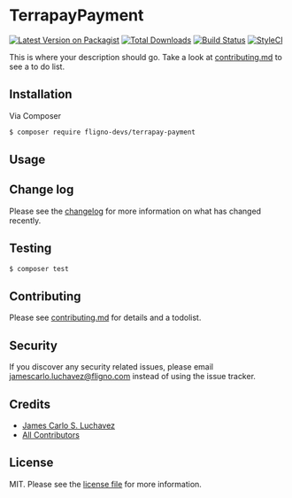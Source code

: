 # TerrapayPayment

[![Latest Version on Packagist][ico-version]][link-packagist]
[![Total Downloads][ico-downloads]][link-downloads]
[![Build Status][ico-travis]][link-travis]
[![StyleCI][ico-styleci]][link-styleci]

This is where your description should go. Take a look at [contributing.md](contributing.md) to see a to do list.

## Installation

Via Composer

``` bash
$ composer require fligno-devs/terrapay-payment
```

## Usage

## Change log

Please see the [changelog](changelog.md) for more information on what has changed recently.

## Testing

``` bash
$ composer test
```

## Contributing

Please see [contributing.md](contributing.md) for details and a todolist.

## Security

If you discover any security related issues, please email jamescarlo.luchavez@fligno.com instead of using the issue tracker.

## Credits

- [James Carlo S. Luchavez][link-author]
- [All Contributors][link-contributors]

## License

MIT. Please see the [license file](license.md) for more information.

[ico-version]: https://img.shields.io/packagist/v/fligno-devs/terrapay-payment.svg?style=flat-square
[ico-downloads]: https://img.shields.io/packagist/dt/fligno-devs/terrapay-payment.svg?style=flat-square
[ico-travis]: https://img.shields.io/travis/fligno-devs/terrapay-payment/master.svg?style=flat-square
[ico-styleci]: https://styleci.io/repos/12345678/shield

[link-packagist]: https://packagist.org/packages/fligno-devs/terrapay-payment
[link-downloads]: https://packagist.org/packages/fligno-devs/terrapay-payment
[link-travis]: https://travis-ci.org/fligno-devs/terrapay-payment
[link-styleci]: https://styleci.io/repos/12345678
[link-author]: https://github.com/fligno-devs
[link-contributors]: ../../contributors
